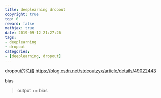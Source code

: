 ```yaml
---
title: deeplearning dropout
copyright: true
top: 0
reward: false
mathjax: true
date: 2019-09-12 21:27:26
tags:
- deeplearning
- dropout
categories:
- [deeplearning, dropout]
---
```


dropout的总结
https://blog.csdn.net/stdcoutzyx/article/details/49022443


bias
> output += bias